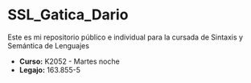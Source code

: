 # SSL_Gatica_Dario

Este es mi repositorio público e individual para la cursada de Sintaxis y Semántica de Lenguajes

* **Curso:** K2052 - Martes noche
* **Legajo:** 163.855-5
